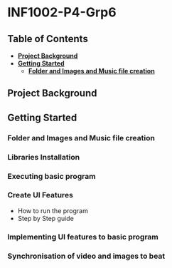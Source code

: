 # INF1002-P4-Grp6

## Table of Contents
- **[Project Background](#project-background)**
- **[Getting Started](#getting-started)**
  - **[Folder and Images and Music file creation](#folder-and-images-and-music-file-creation)**

## Project Background


## Getting Started


### Folder and Images and Music file creation


### Libraries Installation


### Executing basic program


### Create UI Features 
- How to run the program
- Step by Step guide


### Implementing UI features to basic program



### Synchronisation of video and images to beat



